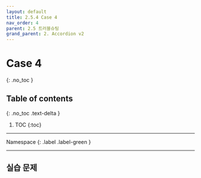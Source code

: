 ```yaml
---
layout: default
title: 2.5.4 Case 4
nav_order: 4
parent: 2.5 트러블슈팅
grand_parent: 2. Accordion v2
---
```


# Case 4
{: .no_toc }

## Table of contents
{: .no_toc .text-delta }

1. TOC
{:toc}

---

<div class="code-example" markdown="1">
Namespace
{: .label .label-green }
</div>

---
## 실습 문제